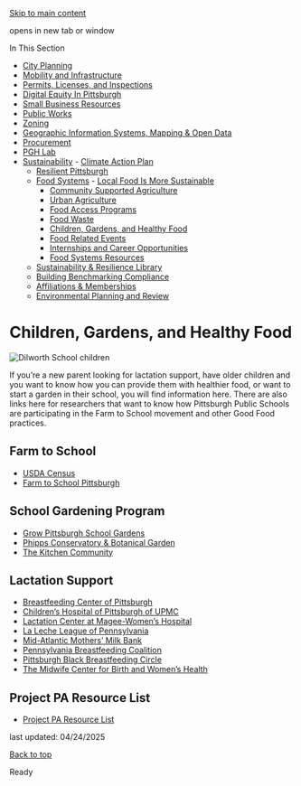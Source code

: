[Skip to main content](https://www.pittsburghpa.gov/Business-Development/Sustainability/Food-Systems/Children-Gardens-and-Healthy-Food#main-content)

opens in new tab or window

In This Section

- [City Planning](https://www.pittsburghpa.gov/Business-Development/City-Planning)
- [Mobility and Infrastructure](https://www.pittsburghpa.gov/Business-Development/Mobility-and-Infrastructure)
- [Permits, Licenses, and Inspections](https://www.pittsburghpa.gov/Business-Development/Permits-Licenses-and-Inspections)
- [Digital Equity In Pittsburgh](https://www.pittsburghpa.gov/Business-Development/Digital-Equity-In-Pittsburgh)
- [Small Business Resources](https://www.pittsburghpa.gov/Business-Development/Small-Business-Resources)
- [Public Works](https://www.pittsburghpa.gov/Business-Development/Public-Works)
- [Zoning](https://www.pittsburghpa.gov/Business-Development/Zoning)
- [Geographic Information Systems, Mapping & Open Data](https://www.pittsburghpa.gov/Business-Development/Geographic-Information-Systems-Mapping-Open-Data)
- [Procurement](https://www.pittsburghpa.gov/Business-Development/Procurement)
- [PGH Lab](https://www.pittsburghpa.gov/Business-Development/PGH-Lab)
- [Sustainability](https://www.pittsburghpa.gov/Business-Development/Sustainability)  - [Climate Action Plan](https://www.pittsburghpa.gov/Business-Development/Sustainability/Climate-Action-Plan)
  - [Resilient Pittsburgh](https://www.pittsburghpa.gov/Business-Development/Sustainability/Resilient-Pittsburgh)
  - [Food Systems](https://www.pittsburghpa.gov/Business-Development/Sustainability/Food-Systems)    - [Local Food Is More Sustainable](https://www.pittsburghpa.gov/Business-Development/Sustainability/Food-Systems/Local-Food-Is-More-Sustainable)
    - [Community Supported Agriculture](https://www.pittsburghpa.gov/Business-Development/Sustainability/Food-Systems/Community-Supported-Agriculture)
    - [Urban Agriculture](https://www.pittsburghpa.gov/Business-Development/Sustainability/Food-Systems/Urban-Agriculture)
    - [Food Access Programs](https://www.pittsburghpa.gov/Business-Development/Sustainability/Food-Systems/Food-Access-Programs)
    - [Food Waste](https://www.pittsburghpa.gov/Business-Development/Sustainability/Food-Systems/Food-Waste)
    - [Children, Gardens, and Healthy Food](https://www.pittsburghpa.gov/Business-Development/Sustainability/Food-Systems/Children-Gardens-and-Healthy-Food)
    - [Food Related Events](https://www.pittsburghpa.gov/Business-Development/Sustainability/Food-Systems/Food-Related-Events)
    - [Internships and Career Opportunities](https://www.pittsburghpa.gov/Business-Development/Sustainability/Food-Systems/Internships-and-Career-Opportunities)
    - [Food Systems Resources](https://www.pittsburghpa.gov/Business-Development/Sustainability/Food-Systems/Food-Systems-Resources)
  - [Sustainability & Resilience Library](https://www.pittsburghpa.gov/Business-Development/Sustainability/Sustainability-Resilience-Library)
  - [Building Benchmarking Compliance](https://www.pittsburghpa.gov/Business-Development/Sustainability/Building-Benchmarking-Compliance)
  - [Affiliations & Memberships](https://www.pittsburghpa.gov/Business-Development/Sustainability/Affiliations-Memberships)
  - [Environmental Planning and Review](https://www.pittsburghpa.gov/Business-Development/Sustainability/Environmental-Planning-and-Review)

# Children, Gardens, and Healthy Food

![Dilworth School children](https://www.pittsburghpa.gov/files/assets/city/v/1/dcp/images/2279_dcp-school.jpg)

If you’re a new parent looking for lactation support, have older children and you want to know how you can provide them with healthier food, or want to start a garden in their school, you will find information here. There are also links here for researchers that want to know how Pittsburgh Public Schools are participating in the Farm to School movement and other Good Food practices.

## Farm to School

- [USDA Census](https://www.fns.usda.gov/farmtoschool/farm-school)
- [Farm to School Pittsburgh](https://farmtoschoolcensus.fns.usda.gov/find-your-school-district/pennsylvania/pittsburgh-school-districtGardening%20Programs)

## School Gardening Program

- [Grow Pittsburgh School Gardens](https://www.growpittsburgh.org/garden-and-farm-resources/school-gardens/)
- [Phipps Conservatory & Botanical Garden](https://www.phipps.conservatory.org/classes-and-programs/for-children/)
- [The Kitchen Community](https://thekitchencommunity.org/)

## Lactation Support

- [Breastfeeding Center of Pittsburgh](https://kidspluspgh.com/expertise/breastfeeding/)
- [Children’s Hospital of Pittsburgh of UPMC](https://www.chp.edu/our-services/newborn-medicine/lactation-support)
- [Lactation Center at Magee-Women’s Hospital](https://www.upmc.com/locations/hospitals/magee/services/lactation-center/Pages/default.aspx)
- [La Leche League of Pennsylvania](https://llli.org/)
- [Mid-Atlantic Mothers’ Milk Bank](https://midatlanticmilkbank.org/)
- [Pennsylvania Breastfeeding Coalition](https://www.pabreastfeeding.org/)
- [Pittsburgh Black Breastfeeding Circle](https://www.pghblackbreastfeeding.org/)
- [The Midwife Center for Birth and Women’s Health](https://midwifecenter.org/pages/breastfeeding-support)

## Project PA Resource List

- [Project PA Resource List](https://www.projectpa.org/)

last updated: 04/24/2025

[Back to top](https://www.pittsburghpa.gov/Business-Development/Sustainability/Food-Systems/Children-Gardens-and-Healthy-Food#body-top)

Ready
